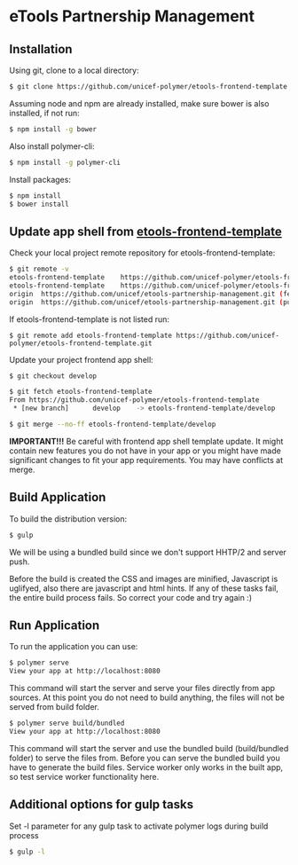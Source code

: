 eTools Partnership Management
====================================

Installation
------------

Using git, clone to a local directory:

```bash
$ git clone https://github.com/unicef-polymer/etools-frontend-template.git
```
Assuming node and npm are already installed, make sure bower is also installed, if not run:

```bash
$ npm install -g bower
```
Also install polymer-cli:
```bash
$ npm install -g polymer-cli
```

Install packages:
```bash
$ npm install
$ bower install
```

Update app shell from [etools-frontend-template](https://github.com/unicef-polymer/etools-frontend-template/tree/develop)
-------------------------------------------------------------------------------------------------------------------------
Check your local project remote repository for etools-frontend-template:
```bash
$ git remote -v
etools-frontend-template	https://github.com/unicef-polymer/etools-frontend-template.git (fetch)
etools-frontend-template	https://github.com/unicef-polymer/etools-frontend-template.git (push)
origin	https://github.com/unicef/etools-partnership-management.git (fetch)
origin	https://github.com/unicef/etools-partnership-management.git (push)
```

If etools-frontend-template is not listed run:

```bach
$ git remote add etools-frontend-template https://github.com/unicef-polymer/etools-frontend-template.git
```

Update your project frontend app shell:

```bash
$ git checkout develop

$ git fetch etools-frontend-template
From https://github.com/unicef-polymer/etools-frontend-template
 * [new branch]      develop    -> etools-frontend-template/develop

$ git merge --no-ff etools-frontend-template/develop
```

**IMPORTANT!!!** Be careful with frontend app shell template update. It might contain new features you do not have 
in your app or you might have made significant changes to fit your app requirements. You may have conflicts at merge. 

Build Application
-----------------

To build the distribution version:

```bash
$ gulp
```

We will be using a bundled build since we don't support
HHTP/2 and server push.

Before the build is created the CSS and images are minified,
Javascript is uglifyed, also there are javascript and html hints.
If any of these tasks fail, the entire build process fails.
So correct your code and try again :)

Run Application
---------------

To run the application you can use:

```bash
$ polymer serve
View your app at http://localhost:8080
```
This command will start the server and serve your files directly from app sources.
At this point you do not need to build anything, the files will not be served from build folder.

```bash
$ polymer serve build/bundled
View your app at http://localhost:8080
```
This command will start the server and use the bundled build (build/bundled folder) to serve the files from.
Before you can serve the bundled build you have to generate the build files.
Service worker only works in the built app, so test service worker functionality here.

Additional options for gulp tasks
---------------------------------

Set -l parameter for any gulp task to activate polymer logs during build process

```bash
$ gulp -l
```
